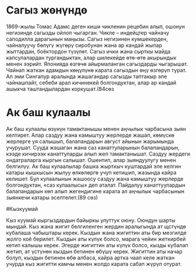 # Сагыз жөнүндө

1869-жылы Томас Адамс деген киши чикленин рецебин алып,
ошонун негизинде сагызды ойлоп чыгарган. Чикле – индейцтер
чайначу саподилла дарагынын маңызы. Сагыз негизинен
кумшекерден, чайналуучу бөлүгү жүгөрү сиробунан жана ар кандай
жыпар жыттардан, боёктордон түзүлөт. Сагыз ички жана сырткы
майда капсулалардан тургандыктан, алар шилекейде өтө-өтө
акырындык менен ээрийт. Японияда өзгөчө айырмаланган
сагыздарды чыгарышат. Чайнап жаткан адамдын көңүлүнө карата
сагыздын өңү өзгөрүп турат.
Ал эми Сингапур аралында жашагандар сагызды таптакыр эле
чайнашпайт, себеби арал кичинекей болгондуктан, алар ар кандай
ашыкча таштандылардан коркушат.(84сөз


# Ак баш кулаалы

Ак баш кулаалы өзүнүн тамактанышы менен аңчылык
чарбасына зыян келтирет. Алар саздуу жана камыштуу жерлерде
жашап, көмүскө жерлерге уя салышып, балапандарын август
айынын жарымында учурушат. Сууда жашаган жана саз
канаттуларынын балапандарын, кээде кичирээк канаттуларды алып
жеп тамактанышат. Саздуу жердеги ондатраларга кыргын салышат.
Ошентип, алар зыяндуулугу менен белгилүү. Ак баш кулаалылар
башка жырткыч куштардай эле келгин катары кышкысын жылуу
өлкөлөргө учуп кетишип, жазында кайра келишет.
Бул кулаалынын жашоосу саздуу жана камыштуу жерлерде
болгондуктан, «саз кулаалысы» деп аталат. Пайдалуу
канаттуулардын балапандарын көп алып жегендигине карата ал
аңчылык чарбасынын зыянкечи катары эсептелет.(89 сөз)


#Кызкуумай

Кыз куумай кыргыздардын байыркы улуттук оюну. Оюндун
шарты мындай. Кыз жана жигит белгиленген жердин аралыгында
ат щстүндө кубалаша чабыштары керек. Кыздын жана жигиттин аты
бир мезгилде жолго коё берилет. Кыздын аты күлүк болсо, марага
чейин жеткирбей кетип калышы керек. Эгерде жигиттин аты күлүк
болсо, кызды кубалап жетип, ат үстүнөн кыздын бетинен өбүшү
керек. Жигиттин аты начар болуп, кыздын бетинен өбө албаса,
кайра артка чаап келе жаткан учурда кыз жигитти камчы менен
жолдо карата сабап жүрүп отурат.